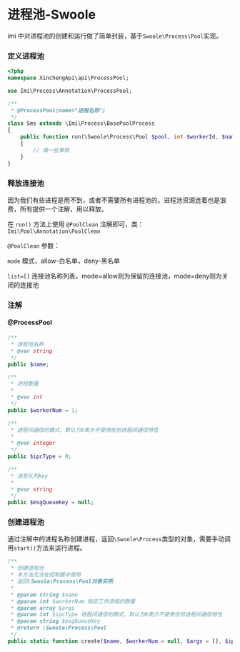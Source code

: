 # 进程池-Swoole

imi 中对进程池的创建和运行做了简单封装，基于`Swoole\Process\Pool`实现。

### 定义进程池

```php
<?php
namespace XinchengApi\api\ProcessPool;

use Imi\Process\Annotation\ProcessPool;

/**
 * @ProcessPool(name="进程名称")
 */
class Sms extends \Imi\Process\BasePoolProcess
{
	public function run(\Swoole\Process\Pool $pool, int $workerId, $name, $workerNum, $args, $ipcType, $msgQueueKey)
	{
	    // 做一些事情
	}
}
```

### 释放连接池

因为我们有些进程是用不到，或者不需要所有进程池的。进程池资源连着也是浪费，所有提供一个注解，用以释放。

在 `run()` 方法上使用 `@PoolClean` 注解即可，类：`Imi\Pool\Annotation\PoolClean`

`@PoolClean` 参数：

`mode` 模式，allow-白名单，deny-黑名单

`list=[]` 连接池名称列表。mode=allow则为保留的连接池，mode=deny则为关闭的连接池

### 注解

#### @ProcessPool

```php
/**
 * 进程池名称
 * @var string
 */
public $name;

/**
 * 进程数量
 *
 * @var int
 */
public $workerNum = 1;

/**
 * 进程间通信的模式，默认为0表示不使用任何进程间通信特性
 *
 * @var integer
 */
public $ipcType = 0;

/**
 * 消息队列key
 *
 * @var string
 */
public $msgQueueKey = null;
```

### 创建进程池

通过注解中的进程名称创建进程，返回`\Swoole\Process`类型的对象，需要手动调用`start()`方法来运行进程。

```php
/**
 * 创建进程池
 * 本方法无法在控制器中使用
 * 返回\Swoole\Process\Pool对象实例
 * 
 * @param string $name
 * @param int $workerNum 指定工作进程的数量
 * @param array $args
 * @param int $ipcType 进程间通信的模式，默认为0表示不使用任何进程间通信特性
 * @param string $msgQueueKey
 * @return \Swoole\Process\Pool
 */
public static function create($name, $workerNum = null, $args = [], $ipcType = 0, $msgQueueKey = null): \Swoole\Process\Pool
```

